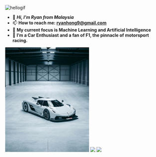 <p align="left"><img width="815" src="https://github.com/alansmathew/alansmathew/raw/master/lang.gif" alt="hellogif" /></p>


- 👋 ***Hi, I’m Ryan from Malaysia***
- 📫 **How to reach me: ryanhong9@gmail.com**
- 🌱 **My current focus is Machine Learning and Artificial Intelligence**
- 👀 **I’m a Car Enthusiast and a fan of F1, the pinnacle of motorsport racing.**

 
  
<p float="left">
  <img src="https://github.com/ryanhong07/ryanhong07/blob/main/FJYrhfZXEAAkRxp_1.jpg" width="270" />
  <img src="https://github.com/ryanhong07/ryanhong07/blob/main/FJYrhfaWQAAvYzP_1.jpg" width="270" /> 
  <img src="https://github.com/ryanhong07/ryanhong07/blob/main/FJYrhfZXsAY3_7b.jpg" width="270" />
</p>
